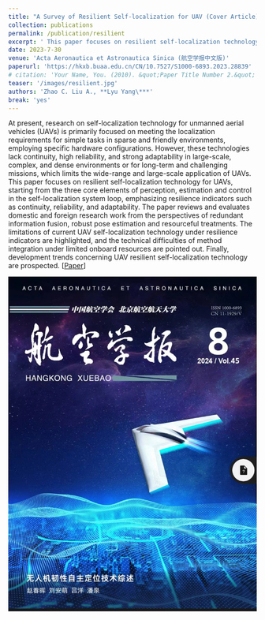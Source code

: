 ```yaml
---
title: "A Survey of Resilient Self-localization for UAV (Cover Article)"
collection: publications
permalink: /publication/resilient
excerpt: ' This paper focuses on resilient self-localization technology for UAVs, starting from the three core elements of perception, estimation and control in the self-localization system loop, emphasizing resilience indicators such as continuity, reliability, and adaptability. The paper reviews and evaluates domestic and foreign research work from the perspectives of redundant information fusion, robust pose estimation and resourceful treatments. The limitations of current UAV self-localization technology under resilience indicators are highlighted, and the technical difficulties of method integration under limited onboard resources are pointed out. Finally, development trends concerning UAV resilient self-localization technology are prospected.'
date: 2023-7-30
venue: 'Acta Aeronautica et Astronautica Sinica (航空学报中文版)' 
paperurl: 'https://hkxb.buaa.edu.cn/CN/10.7527/S1000-6893.2023.28839'
# citation: 'Your Name, You. (2010). &quot;Paper Title Number 2.&quot; <i>Journal 1</i>. 1(2).'
teaser: '/images/resilient.jpg'
authors: 'Zhao C. Liu A., **Lyu Yang\***'
break: 'yes'
---
```

At present, research on self-localization technology for unmanned aerial vehicles (UAVs) is primarily focused on meeting the localization requirements for simple tasks in sparse and friendly environments, employing specific hardware configurations. However, these technologies lack continuity, high reliability, and strong adaptability in large-scale, complex, and dense environments or for long-term and challenging missions, which limits the wide-range and large-scale application of UAVs. This paper focuses on resilient self-localization technology for UAVs, starting from the three core elements of perception, estimation and control in the self-localization system loop, emphasizing resilience indicators such as continuity, reliability, and adaptability. The paper reviews and evaluates domestic and foreign research work from the perspectives of redundant information fusion, robust pose estimation and resourceful treatments. The limitations of current UAV self-localization technology under resilience indicators are highlighted, and the technical difficulties of method integration under limited onboard resources are pointed out. Finally, development trends concerning UAV resilient self-localization technology are prospected.
\[[Paper](https://hkxb.buaa.edu.cn/CN/10.7527/S1000-6893.2023.28839)\]

<img style="float: center;" src="/images/resilient.jpg">
